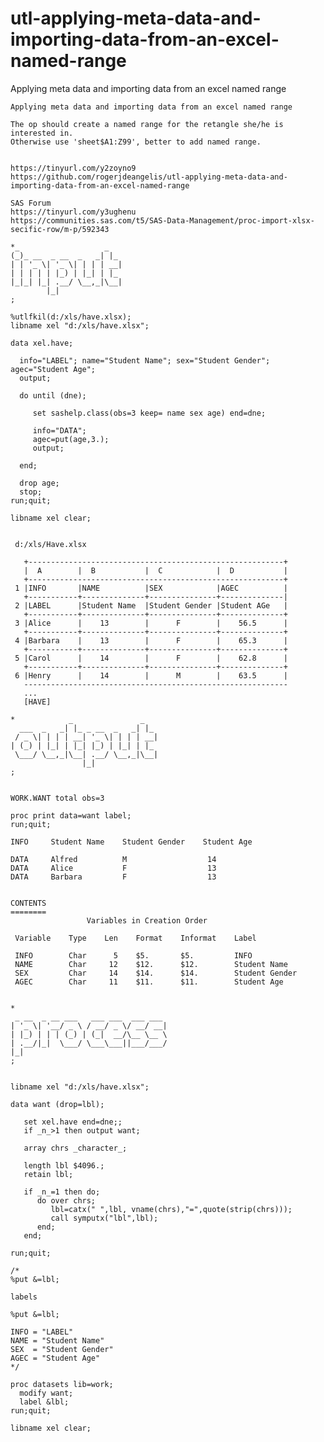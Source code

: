 # utl-applying-meta-data-and-importing-data-from-an-excel-named-range
Applying meta data and importing data from an excel named range

    Applying meta data and importing data from an excel named range                                                  
                                                                                                                     
    The op should create a named range for the retangle she/he is interested in.                                     
    Otherwise use 'sheet$A1:Z99', better to add named range.                                                         
                                                                                                                     
                                                                                                                     
    https://tinyurl.com/y2zoyno9                                                                                     
    https://github.com/rogerjdeangelis/utl-applying-meta-data-and-importing-data-from-an-excel-named-range           
                                                                                                                     
    SAS Forum                                                                                                        
    https://tinyurl.com/y3ughenu                                                                                     
    https://communities.sas.com/t5/SAS-Data-Management/proc-import-xlsx-secific-row/m-p/592343                       
                                                                                                                     
    *_                   _                                                                                           
    (_)_ __  _ __  _   _| |_                                                                                         
    | | '_ \| '_ \| | | | __|                                                                                        
    | | | | | |_) | |_| | |_                                                                                         
    |_|_| |_| .__/ \__,_|\__|                                                                                        
            |_|                                                                                                      
    ;                                                                                                                
                                                                                                                     
    %utlfkil(d:/xls/have.xlsx);                                                                                      
    libname xel "d:/xls/have.xlsx";                                                                                  
                                                                                                                     
    data xel.have;                                                                                                   
                                                                                                                     
      info="LABEL"; name="Student Name"; sex="Student Gender"; agec="Student Age";                                   
      output;                                                                                                        
                                                                                                                     
      do until (dne);                                                                                                
                                                                                                                     
         set sashelp.class(obs=3 keep= name sex age) end=dne;                                                        
                                                                                                                     
         info="DATA";                                                                                                
         agec=put(age,3.);                                                                                           
         output;                                                                                                     
                                                                                                                     
      end;                                                                                                           
                                                                                                                     
      drop age;                                                                                                      
      stop;                                                                                                          
    run;quit;                                                                                                        
                                                                                                                     
    libname xel clear;                                                                                               
                                                                                                                     
                                                                                                                     
     d:/xls/Have.xlsx                                                                                                
                                                                                                                     
       +---------------------------------------------------------+                                                   
       |  A        |  B           |  C            |  D           |                                                   
       +---------------------------------------------------------+                                                   
     1 |INFO       |NAME          |SEX            |AGEC          |                                                   
       +-----------+--------------+---------------+--------------|                                                   
     2 |LABEL      |Student Name  |Student Gender |Student AGe   |                                                   
       +-----------+--------------+---------------+--------------+                                                   
     3 |Alice      |    13        |      F        |    56.5      |                                                   
       +-----------+--------------+---------------+--------------+                                                   
     4 |Barbara    |    13        |      F        |    65.3      |                                                   
       +-----------+--------------+---------------+--------------+                                                   
     5 |Carol      |    14        |      F        |    62.8      |                                                   
       +-----------+--------------+---------------+--------------+                                                   
     6 |Henry      |    14        |      M        |    63.5      |                                                   
       -----------------------------------------------------------                                                   
       ...                                                                                                           
       [HAVE]                                                                                                        
                                                                                                                     
    *            _               _                                                                                   
      ___  _   _| |_ _ __  _   _| |_                                                                                 
     / _ \| | | | __| '_ \| | | | __|                                                                                
    | (_) | |_| | |_| |_) | |_| | |_                                                                                 
     \___/ \__,_|\__| .__/ \__,_|\__|                                                                                
                    |_|                                                                                              
    ;                                                                                                                
                                                                                                                     
                                                                                                                     
    WORK.WANT total obs=3                                                                                            
                                                                                                                     
    proc print data=want label;                                                                                      
    run;quit;                                                                                                        
                                                                                                                     
    INFO     Student Name    Student Gender    Student Age                                                           
                                                                                                                     
    DATA     Alfred          M                  14                                                                   
    DATA     Alice           F                  13                                                                   
    DATA     Barbara         F                  13                                                                   
                                                                                                                     
                                                                                                                     
    CONTENTS                                                                                                         
    ========                                                                                                         
                     Variables in Creation Order                                                                     
                                                                                                                     
     Variable    Type    Len    Format    Informat    Label                                                          
                                                                                                                     
     INFO        Char      5    $5.       $5.         INFO                                                           
     NAME        Char     12    $12.      $12.        Student Name                                                   
     SEX         Char     14    $14.      $14.        Student Gender                                                 
     AGEC        Char     11    $11.      $11.        Student Age                                                    
                                                                                                                     
                                                                                                                     
    *                                                                                                                
     _ __  _ __ ___   ___ ___  ___ ___                                                                               
    | '_ \| '__/ _ \ / __/ _ \/ __/ __|                                                                              
    | |_) | | | (_) | (_|  __/\__ \__ \                                                                              
    | .__/|_|  \___/ \___\___||___/___/                                                                              
    |_|                                                                                                              
    ;                                                                                                                
                                                                                                                     
                                                                                                                     
    libname xel "d:/xls/have.xlsx";                                                                                  
                                                                                                                     
    data want (drop=lbl);                                                                                            
                                                                                                                     
       set xel.have end=dne;;                                                                                        
       if _n_>1 then output want;                                                                                    
                                                                                                                     
       array chrs _character_;                                                                                       
                                                                                                                     
       length lbl $4096.;                                                                                            
       retain lbl;                                                                                                   
                                                                                                                     
       if _n_=1 then do;                                                                                             
          do over chrs;                                                                                              
             lbl=catx(" ",lbl, vname(chrs),"=",quote(strip(chrs)));                                                  
             call symputx("lbl",lbl);                                                                                
          end;                                                                                                       
       end;                                                                                                          
                                                                                                                     
    run;quit;                                                                                                        
                                                                                                                     
    /*                                                                                                               
    %put &=lbl;                                                                                                      
                                                                                                                     
    labels                                                                                                           
                                                                                                                     
    %put &=lbl;                                                                                                      
                                                                                                                     
    INFO = "LABEL"                                                                                                   
    NAME = "Student Name"                                                                                            
    SEX  = "Student Gender"                                                                                          
    AGEC = "Student Age"                                                                                             
    */                                                                                                               
                                                                                                                     
    proc datasets lib=work;                                                                                          
      modify want;                                                                                                   
      label &lbl;                                                                                                    
    run;quit;                                                                                                        
                                                                                                                     
    libname xel clear;                                                                                               
                                                                                                                     
